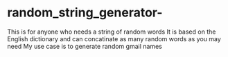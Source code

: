 # random_string_generator-
This is for anyone who needs a string of random words
It is based on the English dictionary and can concatinate as many random words as you may need
My use case is to generate random gmail names 
